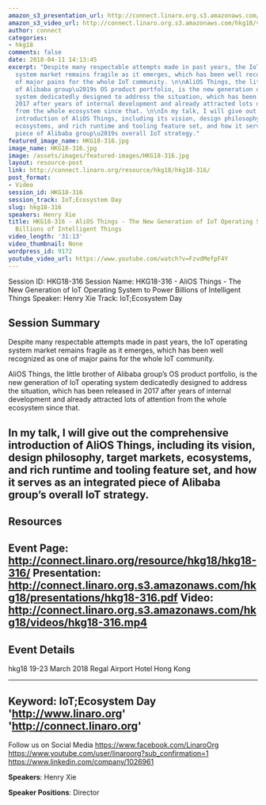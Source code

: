 ```yaml
---
amazon_s3_presentation_url: http://connect.linaro.org.s3.amazonaws.com/hkg18/presentations/hkg18-316.pdf
amazon_s3_video_url: http://connect.linaro.org.s3.amazonaws.com/hkg18/videos/hkg18-316.mp4
author: connect
categories:
- hkg18
comments: false
date: 2018-04-11 14:13:45
excerpt: "Despite many respectable attempts made in past years, the IoT operating
  system market remains fragile as it emerges, which has been well recognized as one
  of major pains for the whole IoT community. \n\nAliOS Things, the little brother
  of Alibaba group\u2019s OS product portfolio, is the new generation of IoT operating
  system dedicatedly designed to address the situation, which has been released in
  2017 after years of internal development and already attracted lots of attention
  from the whole ecosystem since that. \n\nIn my talk, I will give out the comprehensive
  introduction of AliOS Things, including its vision, design philosophy, target markets,
  ecosystems, and rich runtime and tooling feature set, and how it serves as an integrated
  piece of Alibaba group\u2019s overall IoT strategy."
featured_image_name: HKG18-316.jpg
image_name: HKG18-316.jpg
image: /assets/images/featured-images/HKG18-316.jpg
layout: resource-post
link: http://connect.linaro.org/resource/hkg18/hkg18-316/
post_format:
- Video
session_id: HKG18-316
session_track: IoT;Ecosystem Day
slug: hkg18-316
speakers: Henry Xie
title: HKG18-316 - AliOS Things - The New Generation of IoT Operating System to Power
  Billions of Intelligent Things
video_length: '31:13'
video_thumbnail: None
wordpress_id: 9172
youtube_video_url: https://www.youtube.com/watch?v=FzvdMefpF4Y
---
```


Session ID: HKG18-316
Session Name: HKG18-316 - AliOS Things - The New Generation of IoT Operating System to Power Billions of Intelligent Things
Speaker: Henry Xie
Track: IoT;Ecosystem Day


## Session Summary
Despite many respectable attempts made in past years, the IoT operating system market remains fragile as it emerges, which has been well recognized as one of major pains for the whole IoT community.

AliOS Things, the little brother of Alibaba group’s OS product portfolio, is the new generation of IoT operating system dedicatedly designed to address the situation, which has been released in 2017 after years of internal development and already attracted lots of attention from the whole ecosystem since that.

In my talk, I will give out the comprehensive introduction of AliOS Things, including its vision, design philosophy, target markets, ecosystems, and rich runtime and tooling feature set, and how it serves as an integrated piece of Alibaba group’s overall IoT strategy.
---------------------------------------------------
## Resources
Event Page: http://connect.linaro.org/resource/hkg18/hkg18-316/
Presentation: http://connect.linaro.org.s3.amazonaws.com/hkg18/presentations/hkg18-316.pdf
Video: http://connect.linaro.org.s3.amazonaws.com/hkg18/videos/hkg18-316.mp4
 ---------------------------------------------------
## Event Details
hkg18
19-23 March 2018
Regal Airport Hotel Hong Kong

---------------------------------------------------
Keyword: IoT;Ecosystem Day
'http://www.linaro.org'
'http://connect.linaro.org'
---------------------------------------------------
Follow us on Social Media
https://www.facebook.com/LinaroOrg
https://www.youtube.com/user/linaroorg?sub_confirmation=1
https://www.linkedin.com/company/1026961

**Speakers**: Henry Xie

**Speaker Positions**: Director
